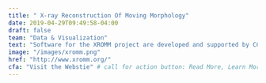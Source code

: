 ```yaml
---
title: " X-ray Reconstruction Of Moving Morphology"
date: 2019-04-29T09:49:58-04:00
draft: false
team: "Data & Visualization"
text: "Software for the XROMM project are developed and supported by CCV."
image: "/images/xromm.png"
href: "http://www.xromm.org/"
cfa: "Visit the Webstie" # call for action button: Read More, Learn More, Launch the App, More on Github...
---
```

